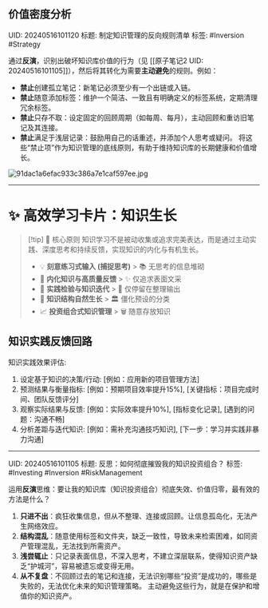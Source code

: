 ## 价值密度分析
UID: 20240516101120
标题: 制定知识管理的反向规则清单
标签: #Inversion #Strategy

通过**反演**，识别出破坏知识库价值的行为（见 [[原子笔记2 UID: 20240516101105]]），然后将其转化为需要**主动避免**的规则。例如：
*   **禁止**创建孤立笔记：新笔记必须至少有一个出链或入链。
*   **禁止**随意添加标签：维护一个简洁、一致且有明确定义的标签系统，定期清理冗余标签。
*   **禁止**只存不取：设定固定的回顾周期（如每周、每月），主动回顾和重访旧笔记及其连接。
*   **禁止**满足于浅层记录：鼓励用自己的话重述，并添加个人思考或疑问。
将这些“禁止项”作为知识管理的底线原则，有助于维持知识库的长期健康和价值增长。

![91dac1a6efac933c386a7e1caf597ee.jpg](https://cdn.jsdelivr.net/gh/duanbiao2000/BlogGallery@main/picture/91dac1a6efac933c386a7e1caf597ee.jpg)

---
# ✨ 高效学习卡片：知识生长

> [!tip] 🌱 核心原则
> 知识学习不是被动收集或追求完美表达，而是通过主动实践、深度思考和持续反馈，实现知识的内化与有机生长。
> *   💡 **刻意练习式输入 (捕捉思考)** > 📚 无思考的信息堆砌
> *   🎯 **内化知识与高质量反馈** > ✨ 仅追求表面文采
> *   🚀 **实践检验与知识迭代** > 📝 仅停留在整理输出
> *   🌳 **知识结构自然生长** > 🏛️ 僵化预设的分类
> *   📈 **投资组合式知识管理** > 🗑️ 随意存放知识

## 知识实践反馈回路


知识实践效果评估:
1. 设定基于知识的决策/行动: [例如：应用新的项目管理方法]
2. 预测结果与衡量指标: [例如：预期项目效率提升15%], [关键指标：项目完成时间、团队反馈评分]
3. 观察实际结果与反馈: [例如：实际效率提升10%], [指标变化记录], [遇到的问题：沟通不畅]
4. 分析差距与迭代知识: [例如：需补充沟通技巧知识], [下一步：学习并实践非暴力沟通]



---
UID: 20240516101105
标题: 反思：如何彻底摧毁我的知识投资组合？
标签: #Investing #Inversion #RiskManagement

运用**反演**思维：要让我的知识库（知识投资组合）彻底失效、价值归零，最有效的方法是什么？
1.  **只进不出**：疯狂收集信息，但从不整理、连接或回顾。让信息孤岛化，无法产生网络效应。
2.  **结构混乱**：随意使用标签和文件夹，缺乏一致性，导致未来检索困难，如同资产管理混乱，无法找到所需资产。
3.  **浅尝辄止**：只记录表面信息，不深入思考，不建立深层联系，使得知识资产缺乏“护城河”，容易被遗忘或变得无用。
4.  **从不复盘**：不回顾过去的笔记和连接，无法识别哪些“投资”是成功的，哪些是失败的，无法优化未来的知识管理策略。
主动避免这些行为，就是在保护和增值你的知识资产。
